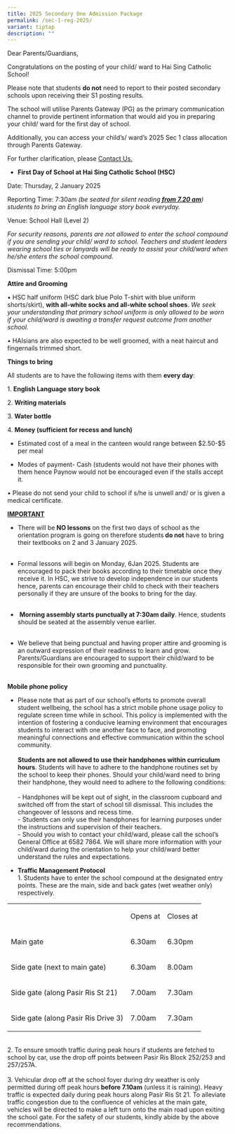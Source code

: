 ```yaml
---
title: 2025 Secondary One Admission Package
permalink: /sec-1-reg-2025/
variant: tiptap
description: ""
---
```

<p>Dear Parents/Guardians,</p>
<p>Congratulations on the posting of your child/ ward to Hai Sing Catholic
School!</p>
<p>Please note that students <strong>do not</strong> need to report to their
posted secondary schools upon receiving their S1 posting results.</p>
<p>The school will utilise Parents Gateway (PG) as the primary communication
channel to provide pertinent information that would aid you in preparing
your child/ ward for the first day of school.&nbsp;</p>
<p>Additionally, you can access your child’s/ ward’s 2025 Sec 1 class allocation
through Parents Gateway.&nbsp;</p>
<p>For further clarification, please <a href="https://www.haisingcatholic.moe.edu.sg/about-hsc/contact-us/permalink/" rel="noopener nofollow" target="_blank">Contact Us.</a>
</p>
<ul>
<li>
<p><strong>First Day of School at Hai Sing Catholic School (HSC)</strong>
</p>
</li>
</ul>
<p>Date: Thursday, 2 January 2025</p>
<p>Reporting Time: 7:30am <em>(be seated for silent reading</em><strong><em> <u>from 7.20 am</u></em></strong><em>) students to bring an English language story book everyday.</em>
</p>
<p>Venue: School Hall (Level 2)</p>
<p><em>For security reasons, parents are not allowed to enter the school compound if you are sending your child/ ward to school. Teachers and student leaders wearing school ties or lanyards will be ready to assist your child/ward when he/she enters the school compound.</em>
</p>
<p>Dismissal Time: 5:00pm</p>
<p><strong>Attire and Grooming</strong>
</p>
<p>• HSC half uniform (HSC dark blue Polo T-shirt with blue uniform shorts/skirt), <strong>with all-white socks and all-white school shoes</strong>. <em>We seek your understanding that primary school uniform is only allowed to be worn if your child/ward is awaiting a transfer request outcome from another school.</em>
</p>
<p>• HAIsians are also expected to be well groomed, with a neat haircut and
fingernails trimmed short.</p>
<p><strong>Things to bring</strong>
</p>
<p>All students are to have the following items with them <strong>every day</strong>:</p>
<p>1. <strong>English Language story book</strong>
</p>
<p>2. <strong>Writing materials</strong>
</p>
<p>3. <strong>Water bottle</strong>
</p>
<p>4. <strong>Money (sufficient for recess and lunch)</strong>
</p>
<ul data-tight="true" class="tight">
<li>
<p>Estimated cost of a meal in the canteen would range between $2.50-$5 per
meal</p>
</li>
<li>
<p>Modes of payment- Cash (students would not have their phones with them
hence Paynow would not be encouraged even if the stalls accept it.&nbsp;&nbsp;</p>
</li>
</ul>
<p>• Please do not send your child to school if s/he is unwell and/ or is
given a medical certificate.&nbsp;</p>
<p><strong><u>IMPORTANT</u></strong>
</p>
<ul>
<li>
<p>There will be<strong> NO lessons</strong> on the first two days of school
as the orientation program is going on therefore students<strong> do not</strong> have
to bring their textbooks on 2 and 3 January 2025.
<br>
<br>
</p>
</li>
<li>
<p>Formal lessons will begin on Monday, 6Jan 2025. Students are encouraged
to pack their books according to their timetable once they receive it.
In HSC, we strive to develop independence in our students hence, parents
can encourage their child to check with their teachers personally if they
are unsure of the books to bring for the day.&nbsp;
<br>
<br>
</p>
</li>
<li>
<p>&nbsp;<strong>Morning assembly starts punctually at 7:30am daily</strong>.
Hence, students should be seated at the assembly venue earlier.
<br>
<br>
</p>
</li>
<li>
<p>We believe that being punctual and having proper attire and grooming is
an outward expression of their readiness to learn and grow. Parents/Guardians
are encouraged to support their child/ward to be responsible for their
own grooming and punctuality.
<br>
<br>
</p>
</li>
</ul>
<p><strong>Mobile phone policy&nbsp;</strong>
</p>
<ul>
<li>
<p>Please note that as part of our school’s efforts to promote overall student
wellbeing, the school has a strict mobile phone usage policy to regulate
screen time while in school. This policy is implemented with the intention
of fostering a conducive learning environment that encourages students
to interact with one another face to face, and promoting meaningful connections
and effective communication within the school community.
<br>
<br><strong>Students are not allowed to use their handphones within curriculum hours</strong>.
Students will have to adhere to the handphone routines set by the school
to keep their phones. Should your child/ward need to bring their handphone,
they would need to adhere to the following conditions:
<br>
<br>- Handphones will be kept out of sight, in the classroom cupboard and
switched off from the start of school till dismissal. This includes the
changeover of lessons and recess time.
<br>- Students can only use their handphones for learning purposes under the
instructions and supervision of their teachers.
<br>- Should you wish to contact your child/ward, please call the school’s
General Office at 6582 7864. We will share more information with your child/ward
during the orientation to help your child/ward better understand the rules
and expectations.
<br>
</p>
</li>
<li>
<p><strong>Traffic Management Protocol</strong>
<br>1. Students have to enter the school compound at the designated entry
points. These are the main, side and back gates (wet weather only) respectively.</p>
<p></p>
</li>
</ul>
<p></p>
<table style="minWidth: 75px">
<colgroup>
<col>
<col>
<col>
</colgroup>
<tbody>
<tr>
<td rowspan="1" colspan="1">
<p></p>
</td>
<td rowspan="1" colspan="1">
<p>Opens at</p>
</td>
<td rowspan="1" colspan="1">
<p>Closes at</p>
</td>
</tr>
<tr>
<td rowspan="1" colspan="1">
<p>Main gate</p>
</td>
<td rowspan="1" colspan="1">
<p>6.30am</p>
</td>
<td rowspan="1" colspan="1">
<p>6.30pm</p>
</td>
</tr>
<tr>
<td rowspan="1" colspan="1">
<p>Side gate (next to main gate)</p>
</td>
<td rowspan="1" colspan="1">
<p>6.30am</p>
</td>
<td rowspan="1" colspan="1">
<p>8.00am</p>
</td>
</tr>
<tr>
<td rowspan="1" colspan="1">
<p>Side gate (along Pasir Ris St 21)</p>
</td>
<td rowspan="1" colspan="1">
<p>7.00am</p>
</td>
<td rowspan="1" colspan="1">
<p>7.30am</p>
</td>
</tr>
<tr>
<td rowspan="1" colspan="1">
<p>Side gate (along Pasir Ris Drive 3)</p>
</td>
<td rowspan="1" colspan="1">
<p>7.00am</p>
</td>
<td rowspan="1" colspan="1">
<p>7.30am</p>
</td>
</tr>
</tbody>
</table>
<p>
<br>2. To ensure smooth traffic during peak hours if students are fetched
to school by car, use the drop off points between Pasir Ris Block 252/253
and 257/257A.
<br>
<br>3. Vehicular drop off at the school foyer during dry weather is only permitted
during off peak hours<strong> before 7.10am</strong> (unless it is raining).
Heavy traffic is expected daily during peak hours along Pasir Ris St 21.
To alleviate traffic congestion due to the confluence of vehicles at the
main gate, vehicles will be directed to make a left turn onto the main
road upon exiting the school gate. For the safety of our students, kindly
abide by the above recommendations.</p>
<p></p>
<p></p>
<p></p>
